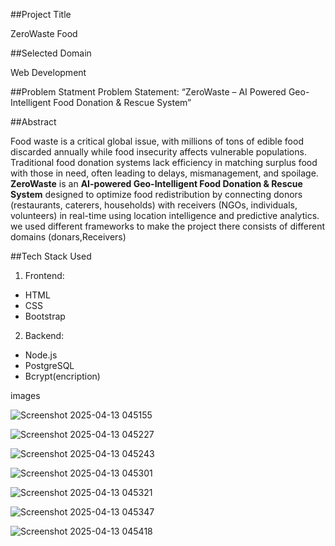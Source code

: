 

##Project Title

  ZeroWaste Food

  
##Selected Domain

   Web Development

   
##Problem Statment
  Problem Statement: “ZeroWaste – AI Powered Geo-Intelligent Food 
   Donation & Rescue System” 

##Abstract
 

Food waste is a critical global issue, with millions of tons of edible food discarded annually while food insecurity affects vulnerable populations. Traditional food donation systems lack efficiency in matching surplus food with those in need, often leading to delays, mismanagement, and spoilage. **ZeroWaste** is an **AI-powered Geo-Intelligent Food Donation & Rescue System** designed to optimize food redistribution by connecting donors (restaurants, caterers, households) with receivers (NGOs, individuals, volunteers) in real-time using location intelligence and predictive analytics. 
we used different frameworks to make the project there consists of different domains (donars,Receivers)
 
##Tech Stack Used

  1. Frontend:
   - HTML  
   - CSS
   - Bootstrap

  2. Backend:  
   - Node.js
   - PostgreSQL
   - Bcrypt(encription)  

 images

   ![Screenshot 2025-04-13 045155](https://github.com/user-attachments/assets/9f64d2df-b76b-4a0d-8216-4f32994c71c3)


 ![Screenshot 2025-04-13 045227](https://github.com/user-attachments/assets/e455f2d7-69da-439e-8d6b-cbe917e4f9e4)

 
![Screenshot 2025-04-13 045243](https://github.com/user-attachments/assets/46f50268-c594-4672-b76f-dee5133ac9e9)


![Screenshot 2025-04-13 045301](https://github.com/user-attachments/assets/f6925a9d-b602-4c91-84b9-7889ab83d2fb)


![Screenshot 2025-04-13 045321](https://github.com/user-attachments/assets/3a4402e8-a476-405f-b270-1b77a3df4be0)


![Screenshot 2025-04-13 045347](https://github.com/user-attachments/assets/eae8e694-19d4-4de7-b8d3-f824b0ba5887)


![Screenshot 2025-04-13 045418](https://github.com/user-attachments/assets/c3406598-c96b-481f-a5b5-64edf240f9aa)


  


 
  
